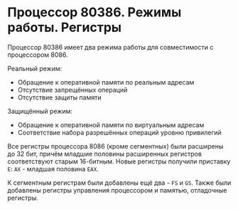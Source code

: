 # Процессор 80386. Режимы работы. Регистры

Процессор 80386 имеет два режима работы для совместимости с процессором 8086.

Реальный режим:

- Обращение к оперативной памяти по реальным адресам
- Отсутствие запрещённых операций
- Отсутствие защиты памяти

Защищённый режим:

- Обращение к оперативной памяти по виртуальным адресам
- Соответствие набора разрешённых операций уровню привилегий

Все регистры процессора 8086 (кроме сегментных) были расширены до 32 бит,
причём младшие половины расширенных регистров соответствуют старым 16-битным.
Новые регистры получили приставку `E`: `AX` - младшая половина `EAX`.

К сегментным регистрам были добавлены ещё два - `FS` и `GS`. Также были
добавлены регистры управления процессором и памятью, отладочные регистры.
